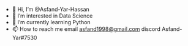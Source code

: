 - 👋 Hi, I’m @Asfand-Yar-Hassan
- 👀 I’m interested in Data Science
- 🌱 I’m currently learning Python
- 📫 How to reach me 
email asfand1998@gmail.com
discord Asfand-Yar#7530

<!---
Asfand-Yar-Hassan/Asfand-Yar-Hassan is a ✨ special ✨ repository because its `README.md` (this file) appears on your GitHub profile.
You can click the Preview link to take a look at your changes.
--->
